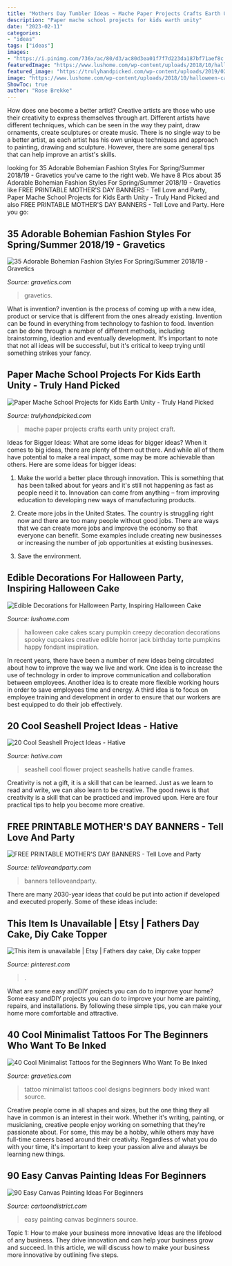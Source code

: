```yaml
---
title: "Mothers Day Tumbler Ideas ~ Mache Paper Projects Crafts Earth Unity Project Craft"
description: "Paper mache school projects for kids earth unity"
date: "2023-02-11"
categories:
- "ideas"
tags: ["ideas"]
images:
- "https://i.pinimg.com/736x/ac/80/d3/ac80d3ea01f7f7d223da187bf71aef8c.jpg"
featuredImage: "https://www.lushome.com/wp-content/uploads/2018/10/halloween-cake-decoration-ideas-1.jpg"
featured_image: "https://trulyhandpicked.com/wp-content/uploads/2019/02/tips-for-papermch-school-projects-a-pretty-happy-home-1550682767k48ng.jpg"
image: "https://www.lushome.com/wp-content/uploads/2018/10/halloween-cake-decoration-ideas-1.jpg"
ShowToc: true
author: "Rose Brekke"
---
```



How does one become a better artist?
Creative artists are those who use their creativity to express themselves through art. Different artists have different techniques, which can be seen in the way they paint, draw ornaments, create sculptures or create music. There is no single way to be a better artist, as each artist has his own unique techniques and approach to painting, drawing and sculpture. However, there are some general tips that can help improve an artist's skills.

	

		
looking for 35 Adorable Bohemian Fashion Styles For Spring/Summer 2018/19 - Gravetics you've came to the right web. We have 8 Pics about 35 Adorable Bohemian Fashion Styles For Spring/Summer 2018/19 - Gravetics like FREE PRINTABLE MOTHER&#039;S DAY BANNERS - Tell Love and Party, Paper Mache School Projects for Kids Earth Unity - Truly Hand Picked and also FREE PRINTABLE MOTHER&#039;S DAY BANNERS - Tell Love and Party. Here you go:
		
    
## 35 Adorable Bohemian Fashion Styles For Spring/Summer 2018/19 - Gravetics

<img loading=lazy src="https://www.gravetics.com/wp-content/uploads/2017/02/Boho-Chic-Bohemian-Style-Clothing-Dresses22.jpg" onerror="this.onerror=null;this.src='https://tse2.mm.bing.net/th?id=OIP.veBA2ey9sUh652GpyvU9WQHaLH&amp;pid=15.1';" alt="35 Adorable Bohemian Fashion Styles For Spring/Summer 2018/19 - Gravetics">

_Source: gravetics.com_

>gravetics. 

	

What is invention?
invention is the process of coming up with a new idea, product or service that is different from the ones already existing. Invention can be found in everything from technology to fashion to food. 
Invention can be done through a number of different methods, including brainstorming, ideation and eventually development. It's important to note that not all ideas will be successful, but it's critical to keep trying until something strikes your fancy.

    
## Paper Mache School Projects For Kids Earth Unity - Truly Hand Picked

<img loading=lazy src="https://trulyhandpicked.com/wp-content/uploads/2019/02/tips-for-papermch-school-projects-a-pretty-happy-home-1550682767k48ng.jpg" onerror="this.onerror=null;this.src='https://tse3.mm.bing.net/th?id=OIP.QHsHJhKqrTojo9RY0JeHjwHaJ4&amp;pid=15.1';" alt="Paper Mache School Projects for Kids Earth Unity - Truly Hand Picked">

_Source: trulyhandpicked.com_

>mache paper projects crafts earth unity project craft. 

	

Ideas for Bigger Ideas: What are some ideas for bigger ideas?
When it comes to big ideas, there are plenty of them out there. And while all of them have potential to make a real impact, some may be more achievable than others. Here are some ideas for bigger ideas:
1. Make the world a better place through innovation. This is something that has been talked about for years and it's still not happening as fast as people need it to. Innovation can come from anything – from improving education to developing new ways of manufacturing products.

2. Create more jobs in the United States. The country is struggling right now and there are too many people without good jobs. There are ways that we can create more jobs and improve the economy so that everyone can benefit. Some examples include creating new businesses or increasing the number of job opportunities at existing businesses.

3. Save the environment.

    
## Edible Decorations For Halloween Party, Inspiring Halloween Cake

<img loading=lazy src="https://www.lushome.com/wp-content/uploads/2018/10/halloween-cake-decoration-ideas-1.jpg" onerror="this.onerror=null;this.src='https://tse3.mm.bing.net/th?id=OIP.jTZUUaZ_Is5-aOolfMMiuQHaHj&amp;pid=15.1';" alt="Edible Decorations for Halloween Party, Inspiring Halloween Cake">

_Source: lushome.com_

>halloween cake cakes scary pumpkin creepy decoration decorations spooky cupcakes creative edible horror jack birthday torte pumpkins happy fondant inspiration. 

	

In recent years, there have been a number of new ideas being circulated about how to improve the way we live and work. One idea is to increase the use of technology in order to improve communication and collaboration between employees. Another idea is to create more flexible working hours in order to save employees time and energy. A third idea is to focus on employee training and development in order to ensure that our workers are best equipped to do their job effectively.

    
## 20 Cool Seashell Project Ideas - Hative

<img loading=lazy src="https://hative.com/wp-content/uploads/2014/12/seashell-project-ideas/8-seashell-flower.jpg" onerror="this.onerror=null;this.src='https://tse2.mm.bing.net/th?id=OIP.DhHBkS07_Q0sr5Fnyjy0_QHaJ6&amp;pid=15.1';" alt="20 Cool Seashell Project Ideas - Hative">

_Source: hative.com_

>seashell cool flower project seashells hative candle frames. 

	

Creativity is not a gift, it is a skill that can be learned. Just as we learn to read and write, we can also learn to be creative. The good news is that creativity is a skill that can be practiced and improved upon. Here are four practical tips to help you become more creative.

    
## FREE PRINTABLE MOTHER&#039;S DAY BANNERS - Tell Love And Party

<img loading=lazy src="https://tellloveandparty.com/wp-content/uploads/2017/05/Mothers-day-DIY-gift-ideas2.jpg" onerror="this.onerror=null;this.src='https://tse2.mm.bing.net/th?id=OIP.gFbsmUIvy2jjTsZDzL7RpQHaLH&amp;pid=15.1';" alt="FREE PRINTABLE MOTHER&#039;S DAY BANNERS - Tell Love and Party">

_Source: tellloveandparty.com_

>banners tellloveandparty. 

	

There are many 2030-year ideas that could be put into action if developed and executed properly. Some of these ideas include:

    
## This Item Is Unavailable | Etsy | Fathers Day Cake, Diy Cake Topper

<img loading=lazy src="https://i.pinimg.com/736x/ac/80/d3/ac80d3ea01f7f7d223da187bf71aef8c.jpg" onerror="this.onerror=null;this.src='https://tse3.mm.bing.net/th?id=OIP.G7amJ7EC_NY-Ih9rKGHEJAHaLF&amp;pid=15.1';" alt="This item is unavailable | Etsy | Fathers day cake, Diy cake topper">

_Source: pinterest.com_

>. 

	

What are some easy andDIY projects you can do to improve your home?
Some easy andDIY projects you can do to improve your home are painting, repairs, and installations. By following these simple tips, you can make your home more comfortable and attractive.

    
## 40 Cool Minimalist Tattoos For The Beginners Who Want To Be Inked

<img loading=lazy src="https://www.gravetics.com/wp-content/uploads/2017/08/Minimalist-Tattoo.jpg" onerror="this.onerror=null;this.src='https://tse4.mm.bing.net/th?id=OIP.ooXR6m2tLEnqIgHtwRDVbgHaHa&amp;pid=15.1';" alt="40 Cool Minimalist Tattoos for the Beginners Who Want To Be Inked">

_Source: gravetics.com_

>tattoo minimalist tattoos cool designs beginners body inked want source. 

	

Creative people come in all shapes and sizes, but the one thing they all have in common is an interest in their work. Whether it's writing, painting, or musicianing, creative people enjoy working on something that they're passionate about. For some, this may be a hobby, while others may have full-time careers based around their creativity. Regardless of what you do with your time, it's important to keep your passion alive and always be learning new things.

    
## 90 Easy Canvas Painting Ideas For Beginners

<img loading=lazy src="http://www.cartoondistrict.com/wp-content/uploads/2017/06/Easy-Canvas-Painting-Ideas-For-Beginners15-1.jpg" onerror="this.onerror=null;this.src='https://tse2.mm.bing.net/th?id=OIP.95vW5q5Xz0Vw1UleV7OBFQHaKE&amp;pid=15.1';" alt="90 Easy Canvas Painting Ideas For Beginners">

_Source: cartoondistrict.com_

>easy painting canvas beginners source. 

	

Topic 1: How to make your business more innovative
Ideas are the lifeblood of any business. They drive innovation and can help your business grow and succeed. In this article, we will discuss how to make your business more innovative by outlining five steps.

